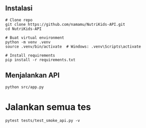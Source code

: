 ## Instalasi

```
# Clone repo
git clone https://github.com/namamu/NutriKids-API.git
cd NutriKids-API

# Buat virtual environment
python -m venv .venv
source .venv/bin/activate  # Windows: .venv\Scripts\activate

# Install requirements
pip install -r requirements.txt
```

## Menjalankan API
```
python src/app.py
```

# Jalankan semua tes
```
pytest tests/test_smoke_api.py -v
```
